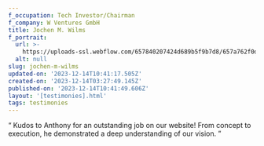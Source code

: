 ```yaml
---
f_occupation: Tech Investor/Chairman
f_company: W Ventures GmbH
title: Jochen M. Wilms
f_portrait:
  url: >-
    https://uploads-ssl.webflow.com/657840207424d689b5f9b7d8/657a762f0de9a423b684bc63_jochen.png
  alt: null
slug: jochen-m-wilms
updated-on: '2023-12-14T10:41:17.505Z'
created-on: '2023-12-14T03:27:49.145Z'
published-on: '2023-12-14T10:41:49.606Z'
layout: '[testimonies].html'
tags: testimonies
---
```


“ Kudos to Anthony for an outstanding job on our website! From concept to execution, he demonstrated a deep understanding of our vision. ”
